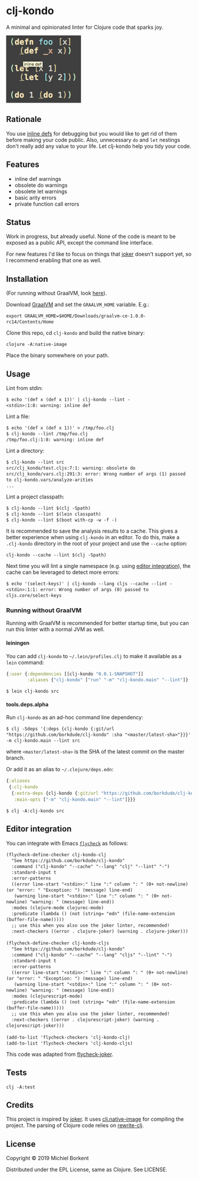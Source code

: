 # clj-kondo

A minimal and opinionated linter for Clojure code that sparks joy.

<img src="demo.png">

## Rationale

You use [inline
defs](https://blog.michielborkent.nl/2017/05/25/inline-def-debugging/) for
debugging but you would like to get rid of them before making your code
public. Also, unnecessary `do` and `let` nestings don't really add any value to
your life. Let clj-kondo help you tidy your code.

## Features

* inline def warnings
* obsolete do warnings
* obsolete let warnings
* basic arity errors
* private function call errors

## Status

Work in progress, but already useful. None of the code is meant to be exposed as a public API,
except the command line interface.

For new features I'd like to focus on things that
[joker](https://github.com/candid82/joker) doesn't support yet, so I recommend
enabling that one as well.

## Installation

(For running without GraalVM, look [here](#running-without-graalvm)).

Download [GraalVM](https://github.com/oracle/graal/releases) and set the
`GRAALVM_HOME` variable. E.g.:

    export GRAALVM_HOME=$HOME/Downloads/graalvm-ce-1.0.0-rc14/Contents/Home

Clone this repo, cd `clj-kondo` and build the native binary:

    clojure -A:native-image

Place the binary somewhere on your path.

## Usage

Lint from stdin:

``` shellsession
$ echo '(def x (def x 1))' | clj-kondo --lint -
<stdin>:1:8: warning: inline def
```

Lint a file:

``` shellsession
$ echo '(def x (def x 1))' > /tmp/foo.clj
$ clj-kondo --lint /tmp/foo.clj
/tmp/foo.clj:1:8: warning: inline def
```

Lint a directory:

``` shellsession
$ clj-kondo --lint src
src/clj_kondo/test.cljs:7:1: warning: obsolete do
src/clj_kondo/vars.clj:291:3: error: Wrong number of args (1) passed to clj-kondo.vars/analyze-arities
...
```

Lint a project classpath:

``` shellsession
$ clj-kondo --lint $(clj -Spath)
$ clj-kondo --lint $(lein classpath)
$ clj-kondo --lint $(boot with-cp -w -f -)
```

It is recommended to save the analysis results to a cache. This gives a better
experience when using `clj-kondo` in an editor. To do this, make a `.clj-kondo`
directory in the root of your project and use the `--cache` option:

    clj-kondo --cache --lint $(clj -Spath)

Next time you will lint a single namespace (e.g. using [editor
integration](#editor-integration)), the cache can be leveraged to detect more
errors:

``` shellsession
$ echo '(select-keys)' | clj-kondo --lang cljs --cache --lint -
<stdin>:1:1: error: Wrong number of args (0) passed to cljs.core/select-keys
```

### Running without GraalVM

Running with GraalVM is recommended for better startup time, but you can run this linter with a normal JVM as well.

#### leiningen

You can add `clj-kondo` to `~/.lein/profiles.clj` to make it available as a `lein` command:

``` clojure
{:user {:dependencies [[clj-kondo "0.0.1-SNAPSHOT"]]
        :aliases {"clj-kondo" ["run" "-m" "clj-kondo.main" "--lint"]}
```

``` shellsession
$ lein clj-kondo src 
```

#### tools.deps.alpha

Run `clj-kondo` as an ad-hoc command line dependency:

``` shellsession
$ clj -Sdeps '{:deps {clj-kondo {:git/url "https://github.com/borkdude/clj-kondo" :sha "<master/latest-sha>"}}}' -m clj-kondo.main --lint src
```

where `<master/latest-sha>` is the SHA of the latest commit on the master
branch.

Or add it as an alias to `~/.clojure/deps.edn`:

``` clojure
{:aliases
 {:clj-kondo
  {:extra-deps {clj-kondo {:git/url "https://github.com/borkdude/clj-kondo" :sha "<master/latest-sha>"}}
   :main-opts ["-m" "clj-kondo.main" "--lint"]}}}
```

``` shellsession
$ clj -A:clj-kondo src
```

## Editor integration

You can integrate with Emacs [`flycheck`](https://www.flycheck.org/en/latest/) as follows:

``` emacs-lisp
(flycheck-define-checker clj-kondo-clj
  "See https://github.com/borkdude/clj-kondo"
  :command ("clj-kondo" "--cache" "--lang" "clj" "--lint" "-")
  :standard-input t
  :error-patterns
  ((error line-start "<stdin>:" line ":" column ": " (0+ not-newline) (or "error: " "Exception: ") (message) line-end)
   (warning line-start "<stdin>:" line ":" column ": " (0+ not-newline) "warning: " (message) line-end))
  :modes (clojure-mode clojurec-mode)
  :predicate (lambda () (not (string= "edn" (file-name-extension (buffer-file-name)))))
  ;; use this when you also use the joker linter, recommended!
  :next-checkers ((error . clojure-joker) (warning . clojure-joker)))

(flycheck-define-checker clj-kondo-cljs
  "See https://github.com/borkdude/clj-kondo"
  :command ("clj-kondo" "--cache" "--lang" "cljs" "--lint" "-")
  :standard-input t
  :error-patterns
  ((error line-start "<stdin>:" line ":" column ": " (0+ not-newline) (or "error: " "Exception: ") (message) line-end)
   (warning line-start "<stdin>:" line ":" column ": " (0+ not-newline) "warning: " (message) line-end))
  :modes (clojurescript-mode)
  :predicate (lambda () (not (string= "edn" (file-name-extension (buffer-file-name)))))
  ;; use this when you also use the joker linter, recommended!
  :next-checkers ((error . clojurescript-joker) (warning . clojurescript-joker)))

(add-to-list 'flycheck-checkers 'clj-kondo-clj)
(add-to-list 'flycheck-checkers 'clj-kondo-cljs)
```

This code was adapted from [flycheck-joker](https://github.com/candid82/flycheck-joker).

## Tests

    clj -A:test

## Credits

This project is inspired by [joker](https://github.com/candid82/joker). It uses
[clj.native-image](https://github.com/taylorwood/clj.native-image) for compiling
the project. The parsing of Clojure code relies on
[rewrite-clj](https://github.com/xsc/rewrite-clj).

## License

Copyright © 2019 Michiel Borkent

Distributed under the EPL License, same as Clojure. See LICENSE.
